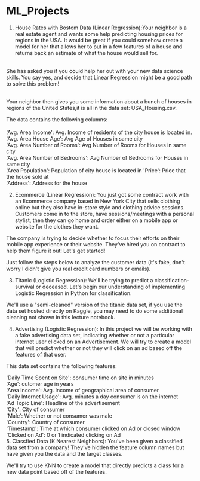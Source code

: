 # ML_Projects

1. House Rates with Bostom Data (Linear Regression):Your neighbor is a real estate agent and wants some help predicting housing prices for regions in the USA. It would be great if you could somehow create a model for her that allows her to put in a few features of a house and returns back an estimate of what the house would sell for.</br>
</br>
She has asked you if you could help her out with your new data science skills. You say yes, and decide that Linear Regression might be a good path to solve this problem!</br>
</br>

Your neighbor then gives you some information about a bunch of houses in regions of the United States,it is all in the data set: USA_Housing.csv.</br>

The data contains the following columns:</br>
</br>
'Avg. Area Income': Avg. Income of residents of the city house is located in.</br>
'Avg. Area House Age': Avg Age of Houses in same city</br>
'Avg. Area Number of Rooms': Avg Number of Rooms for Houses in same city</br>
'Avg. Area Number of Bedrooms': Avg Number of Bedrooms for Houses in same city</br>
'Area Population': Population of city house is located in
'Price': Price that the house sold at</br>
'Address': Address for the house</br>

2. Ecommerce (Linear Regression): You just got some contract work with an Ecommerce company based in New York City that sells clothing online but they also have in-store style and clothing advice sessions. Customers come in to the store, have sessions/meetings with a personal stylist, then they can go home and order either on a mobile app or website for the clothes they want.</br>

The company is trying to decide whether to focus their efforts on their mobile app experience or their website. They've hired you on contract to help them figure it out! Let's get started!</br>

Just follow the steps below to analyze the customer data (it's fake, don't worry I didn't give you real credit card numbers or emails).</br>

3. Titanic (Logistic Regression): We'll be trying to predict a classification- survival or deceased. Let's begin our understanding of implementing Logistic Regression in Python for classification.</br>

We'll use a "semi-cleaned" version of the titanic data set, if you use the data set hosted directly on Kaggle, you may need to do some additional cleaning not shown in this lecture notebook.</br>

4. Advertising (Logistic Regression): In this project we will be working with a fake advertising data set, indicating whether or not a particular internet user clicked on an Advertisement. We will try to create a model that will predict whether or not they will click on an ad based off the features of that user.</br>

This data set contains the following features:</br>

'Daily Time Spent on Site': consumer time on site in minutes</br>
'Age': cutomer age in years</br>
'Area Income': Avg. Income of geographical area of consumer</br>
'Daily Internet Usage': Avg. minutes a day consumer is on the internet</br>
'Ad Topic Line': Headline of the advertisement</br>
'City': City of consumer</br>
'Male': Whether or not consumer was male</br>
'Country': Country of consumer</br>
'Timestamp': Time at which consumer clicked on Ad or closed window</br>
'Clicked on Ad': 0 or 1 indicated clicking on Ad
</br>
5. Classfied Data (K Nearest Neighbors): You've been given a classified data set from a company! They've hidden the feature column names but have given you the data and the target classes.</br>

We'll try to use KNN to create a model that directly predicts a class for a new data point based off of the features.</br>